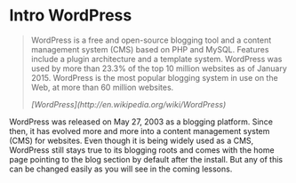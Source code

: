 # Intro WordPress

> WordPress is a free and open-source blogging tool and a content management system (CMS) based on PHP and MySQL. Features include a plugin architecture and a template system. WordPress was used by more than 23.3% of the top 10 million websites as of January 2015. WordPress is the most popular blogging system in use on the Web, at more than 60 million websites.
> <footer><cite>[WordPress](http://en.wikipedia.org/wiki/WordPress)

WordPress was released on May 27, 2003 as a blogging platform. Since then, it has evolved more and more into a content management system (CMS) for websites. Even though it is being widely used as a CMS, WordPress still stays true to its blogging roots and comes with the home page pointing to the blog section by default after the install. But any of this can be changed easily as you will see in the coming lessons.
